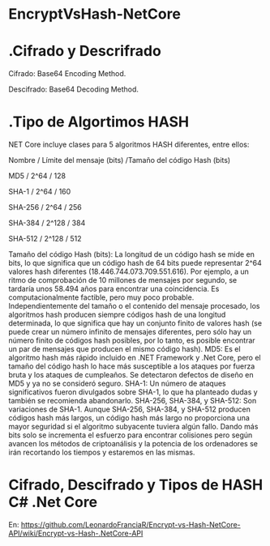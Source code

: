 # EncryptVsHash-NetCore

# .Cifrado y Descrifrado

Cifrado: Base64 Encoding Method.

Descifrado: Base64 Decoding Method.

# .Tipo de Algortimos HASH

NET Core incluye clases para 5 algoritmos HASH diferentes, entre ellos:

Nombre / Límite del mensaje (bits) /Tamaño del código Hash (bits)

MD5 / 2^64 / 128

SHA-1 / 2^64 / 160

SHA-256 / 2^64 / 256

SHA-384 / 2^128 / 384

SHA-512 / 2^128 / 512

Tamaño del código Hash (bits): La longitud de un código hash se mide en bits, lo que significa que un código hash de 64 bits puede representar 2^64 valores hash diferentes (18.446.744.073.709.551.616). Por ejemplo, a un ritmo de comprobación de 10 millones de mensajes por segundo, se tardaría unos 58.494 años para encontrar una coincidencia. Es computacionalmente factible, pero muy poco probable. Independientemente del tamaño o el contenido del mensaje procesado, los algoritmos hash producen siempre códigos hash de una longitud determinada, lo que significa que hay un conjunto finito de valores hash (se puede crear un número infinito de mensajes diferentes, pero sólo hay un número finito de códigos hash posibles, por lo tanto, es posible encontrar un par de mensajes que producen el mismo código hash).
MD5: Es el algoritmo hash más rápido incluido en .NET Framework y .Net Core, pero el tamaño del código hash lo hace más susceptible a los ataques por  fuerza bruta y los ataques de cumpleaños. Se detectaron defectos de diseño en MD5 y ya no se consideró seguro.
SHA-1: Un número de ataques significativos fueron divulgados sobre SHA-1, lo que ha planteado dudas y también se recomienda abandonarlo.
SHA-256, SHA-384, y SHA-512: Son variaciones de SHA-1. Aunque  SHA-256, SHA-384, y SHA-512 producen códigos hash más largos, un código hash más largo no proporciona una mayor seguridad si el algoritmo subyacente tuviera algún fallo. Dando más bits solo se incrementa el esfuerzo para encontrar colisiones pero según avancen los métodos de criptoanálisis y la potencia de los ordenadores se irán recortando los tiempos y estaremos en las mismas.

# Cifrado, Descifrado y Tipos de HASH C# .Net Core
En: https://github.com/LeonardoFranciaR/Encrypt-vs-Hash-NetCore-API/wiki/Encrypt-vs-Hash-.NetCore-API
